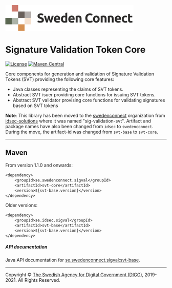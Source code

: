 ![Logo](https://raw.githubusercontent.com/swedenconnect/technical-framework/master/img/sweden-connect.png) 

# Signature Validation Token Core

[![License](https://img.shields.io/badge/License-Apache%202.0-blue.svg)](https://opensource.org/licenses/Apache-2.0) [![Maven Central](https://maven-badges.herokuapp.com/maven-central/se.idsec.sigval/svt-core/badge.svg)](https://maven-badges.herokuapp.com/maven-central/se.idsec.sigval/svt-core)

<!-- 

Use when 1.1.0 is released ...

[![Maven Central](https://maven-badges.herokuapp.com/maven-central/se.swedenconnect.sigval/svt-base/badge.svg)](https://maven-badges.herokuapp.com/maven-central/se.swedenconnect.sigval/svt-base) 

-->

Core components for generation and validation of Signature Validation Tokens (SVT) providing the following core features:

- Java classes representing the claims of SVT tokens.
- Abstract SVT isuer providing core functions for issuing SVT tokens.
- Abstract SVT validator provising core functions for validating signatures based on SVT tokens

**Note**: This library has been moved to the [swedenconnect](https://github.com/swedenconnect) organization from [idsec-solutions](https://github.com/idsec-solutions) where it was named "sig-validation-svt". Artifact and package names have also been changed from `idsec` to `swedenconnect`. During the move, the artifact-id was changed from `svt-base` to `svt-core`.

---

## Maven

From version 1.1.0 and onwards:

```
<dependency>
    <groupId>se.swedenconnect.sigval</groupId>
    <artifactId>svt-core</artifactId>
    <version>${svt-base.version}</version>
</dependency>
```

Older versions:

```
<dependency>
    <groupId>se.idsec.sigval</groupId>
    <artifactId>svt-base</artifactId>
    <version>${svt-base.version}</version>
</dependency>
```

##### API documentation

Java API documentation for [se.swedenconnect.sigval:svt-base](https://docs.swedenconnect.se/svt-core/javadoc).

---

Copyright &copy; [The Swedish Agency for Digital Government (DIGG)](https://www.digg.se), 2019-2021. All Rights Reserved.

